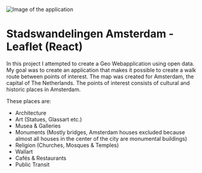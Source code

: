 ![Image of the application](https://github.com/Baeshee/Standwandelingen_Amsterdam-Leaflet/blob/master/Website_image.png)

# Stadswandelingen Amsterdam - Leaflet (React)

In this project I attempted to create a Geo Webapplication using open data. My goal was to create an application that makes it possible to create a walk route between points of interest. The map was created for Amsterdam, the capital of The Netherlands. The points of interest consists of cultural and historic places in Amsterdam.

These places are:
- Architecture
- Art (Statues, Glassart etc.)
- Musea & Galleries
- Monuments (Mostly bridges, Amsterdam houses excluded because almost all houses in the center of the city are monumental buildings)
- Religion (Churches, Mosques & Temples)
- Wallart
- Cafés & Restaurants
- Public Transit
